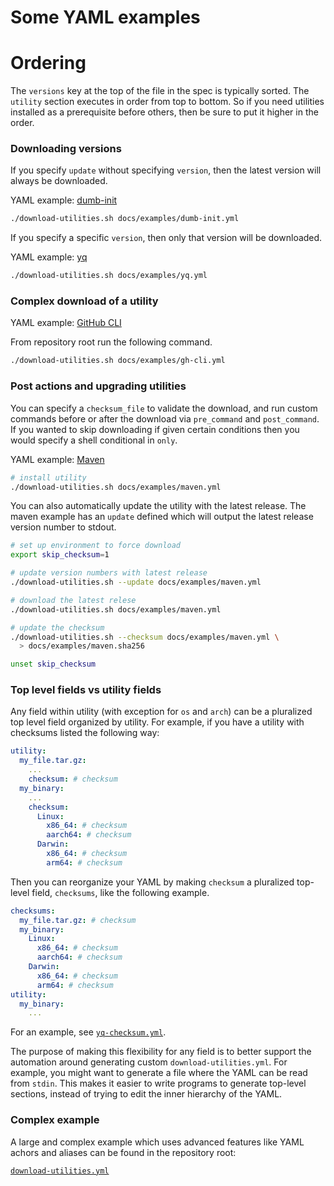 # Some YAML examples

# Ordering

The `versions` key at the top of the file in the spec is typically sorted.  The
`utility` section executes in order from top to bottom.  So if you need
utilities installed as a prerequisite before others, then be sure to put it
higher in the order.

### Downloading versions

If you specify `update` without specifying `version`, then the latest version
will always be downloaded.

YAML example: [dumb-init][dumb-init]

```bash
./download-utilities.sh docs/examples/dumb-init.yml
```

If you specify a specific `version`, then only that version will be downloaded.

YAML example: [yq][yq]

```bash
./download-utilities.sh docs/examples/yq.yml
```

### Complex download of a utility

YAML example: [GitHub CLI][cli]

From repository root run the following command.

```bash
./download-utilities.sh docs/examples/gh-cli.yml
```

### Post actions and upgrading utilities

You can specify a `checksum_file` to validate the download, and run custom
commands before or after the download via `pre_command` and `post_command`.  If
you wanted to skip downloading if given certain conditions then you would
specify a shell conditional in `only`.

YAML example: [Maven][maven]

```bash
# install utility
./download-utilities.sh docs/examples/maven.yml
```

You can also automatically update the utility with the latest release.  The
maven example has an `update` defined which will output the latest release
version number to stdout.

```bash
# set up environment to force download
export skip_checksum=1

# update version numbers with latest release
./download-utilities.sh --update docs/examples/maven.yml

# download the latest relese
./download-utilities.sh docs/examples/maven.yml

# update the checksum
./download-utilities.sh --checksum docs/examples/maven.yml \
  > docs/examples/maven.sha256

unset skip_checksum
```

### Top level fields vs utility fields

Any field within utility (with exception for `os` and `arch`) can be a
pluralized top level field organized by utility.  For example, if you have a
utility with checksums listed the following way:

```yaml
utility:
  my_file.tar.gz:
    ...
    checksum: # checksum
  my_binary:
    ...
    checksum:
      Linux:
        x86_64: # checksum
        aarch64: # checksum
      Darwin:
        x86_64: # checksum
        arm64: # checksum
```

Then you can reorganize your YAML by making `checksum` a pluralized top-level
field, `checksums`, like the following example.

```yaml
checksums:
  my_file.tar.gz: # checksum
  my_binary:
    Linux:
      x86_64: # checksum
      aarch64: # checksum
    Darwin:
      x86_64: # checksum
      arm64: # checksum
utility:
  my_binary:
    ...
```

For an example, see [`yq-checksum.yml`][yq-checksum].

The purpose of making this flexibility for any field is to better support the
automation around generating custom `download-utilities.yml`.  For example, you
might want to generate a file where the YAML can be read from `stdin`.  This
makes it easier to write programs to generate top-level sections, instead of
trying to edit the inner hierarchy of the YAML.

### Complex example

A large and complex example which uses advanced features like YAML achors and
aliases can be found in the repository root:

[`download-utilities.yml`](../download-utilities.yml)


[cli]: examples/gh-cli.yml
[dumb-init]: examples/dumb-init.yml
[maven]: examples/maven.yml
[yq-checksum]: examples/yq-checksum.yml
[yq]: examples/yq.yml
